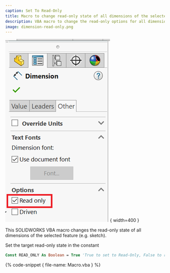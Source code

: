```yaml
---
caption: Set To Read-Only
title: Macro to change read-only state of all dimensions of the selected feature in the SOLIDWORKS model
description: VBA macro to change the read-only options for all dimensions of the selected feature of the active SOLIdWORKS model
image: dimension-read-only.png
---
```


![Dimension read-only property](dimension-read-only.png){ width=400 }

This SOLIDWORKS VBA macro changes the read-only state of all dimensions of the selected feature (e.g. sketch).

Set the target read-only state in the constant

~~~ vb
Const READ_ONLY As Boolean = True 'True to set to Read-Only, False to remove Rea-Only flag
~~~

{% code-snippet { file-name: Macro.vba } %}